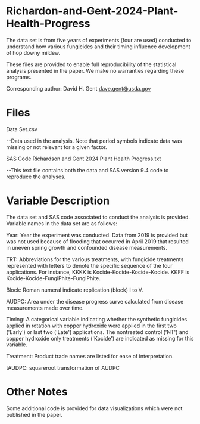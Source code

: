 # Richardon-and-Gent-2024-Plant-Health-Progress

The data set is from five years of experiments (four are used) conducted to understand how various fungicides and their timing influence development of hop downy mildew. 

These files are provided to enable full reproducibility of the statistical analysis presented in the paper. We make no warranties regarding these programs.

Corresponding author: David H. Gent dave.gent@usda.gov


# Files

Data Set.csv

--Data used in the analysis. Note that period symbols indicate data was missing or not relevant for a given factor. 

SAS Code Richardson and Gent 2024 Plant Health Progress.txt

--This text file contains both the data and SAS version 9.4 code to reproduce the analyses. 


# Variable Description
The data set and SAS code associated to conduct the analysis is provided. Variable names in the data set are as follows:

Year: Year the experiment was conducted. Data from 2019 is provided but was not used because of flooding that occurred in April 2019 that resulted in uneven spring growth and confounded disease measurements.

TRT: Abbreviations for the various treatments, with fungicide treatments represented with letters to denote the specific sequence of the four applications. For instance, KKKK is Kocide-Kocide-Kocide-Kocide. KKFF is Kocide-Kocide-FungiPhite-FungiPhite.

Block: Roman numeral indicate replication (block) I to V.

AUDPC: Area under the disease progress curve calculated from disease measurements made over time.

Timing: A categorical variable indicating whether the synthetic fungicides applied in rotation with copper hydroxide were applied in the first two ('Early') or last two ('Late') applications. The nontreated control ('NT') and copper hydroxide only treatments ('Kocide') are indicated as missing for this variable.

Treatment: Product trade names are listed for ease of interpretation.

tAUDPC: squareroot transformation of AUDPC

# Other Notes
Some additional code is provided for data visualizations which were not published in the paper. 
